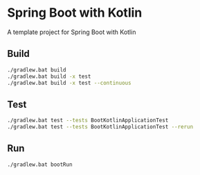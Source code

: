 # Spring Boot with Kotlin

A template project for Spring Boot with Kotlin

## Build

```bash
./gradlew.bat build
./gradlew.bat build -x test
./gradlew.bat build -x test --continuous
```
## Test

```bash
./gradlew.bat test --tests BootKotlinApplicationTest
./gradlew.bat test --tests BootKotlinApplicationTest --rerun
```
## Run

```bash
./gradlew.bat bootRun
```